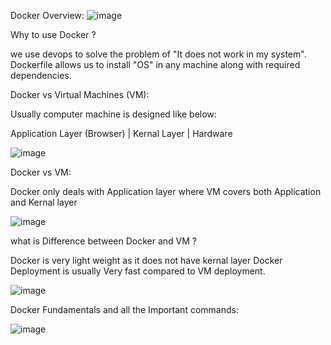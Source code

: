 Docker Overview:
![image](https://github.com/balajisomasale/Complete-DevOps-Course/assets/35003840/81082d9e-cc26-4221-83b3-3d725f37620a)

Why to use Docker ?


we use devops to solve the problem of "It does not work in my system". Dockerfile allows us to install "OS" in any machine along with required dependencies.

Docker vs Virtual Machines (VM):

Usually computer machine is designed like below:

Application Layer (Browser)
   |
Kernal Layer
   |
Hardware 

![image](https://github.com/balajisomasale/Complete-DevOps-Course/assets/35003840/e3d10a34-c9f4-4d62-8f55-3ab586e9a1f3)

Docker vs VM:

Docker only deals with Application layer where VM covers both Application and Kernal layer

![image](https://github.com/balajisomasale/Complete-DevOps-Course/assets/35003840/d9a4b795-39ae-410c-93d9-f498a03b01d5)

what is Difference between Docker and VM ?

Docker is very light weight as it does not have kernal layer 
Docker Deployment is usually Very fast compared to VM deployment. 

![image](https://github.com/balajisomasale/Complete-DevOps-Course/assets/35003840/ecf09d1c-c9a5-4c1b-a0eb-b2722825c69e)

Docker Fundamentals and all the Important commands:

![image](https://github.com/balajisomasale/Complete-DevOps-Course/assets/35003840/b138dc2a-eac3-4be0-93a8-4bc7b5ff0e6d)




